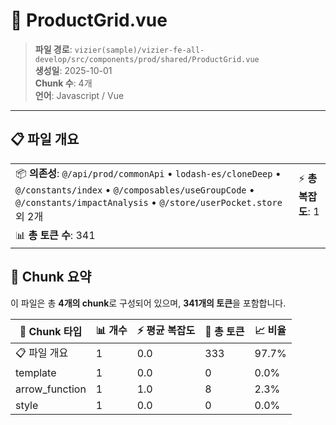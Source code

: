 # 📄 ProductGrid.vue

> **파일 경로**: `vizier(sample)/vizier-fe-all-develop/src/components/prod/shared/ProductGrid.vue`  
> **생성일**: 2025-10-01  
> **Chunk 수**: 4개  
> **언어**: Javascript / Vue
---





## 📋 파일 개요

| | |
|--|--|
| 📦 **의존성**: `@/api/prod/commonApi` • `lodash-es/cloneDeep` • `@/constants/index` • `@/composables/useGroupCode` • `@/constants/impactAnalysis` • `@/store/userPocket.store` 외 2개 | ⚡ **총 복잡도**: 1 |
| 📊 **총 토큰 수**: 341 |  |






## 🧩 Chunk 요약

이 파일은 총 **4개의 chunk**로 구성되어 있으며, **341개의 토큰**을 포함합니다.

| 🧩 Chunk 타입 | 📊 개수 | ⚡ 평균 복잡도 | 📝 총 토큰 | 📈 비율 |
|---------------|--------|-------------|----------|--------|
| 📋 파일 개요 | 1 | 0.0 | 333 | 97.7% |
| template | 1 | 0.0 | 0 | 0.0% |
| arrow_function | 1 | 1.0 | 8 | 2.3% |
| style | 1 | 0.0 | 0 | 0.0% |

